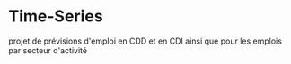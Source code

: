 # Time-Series
projet de prévisions d'emploi en CDD et en CDI ainsi que pour les emplois par secteur d'activité
